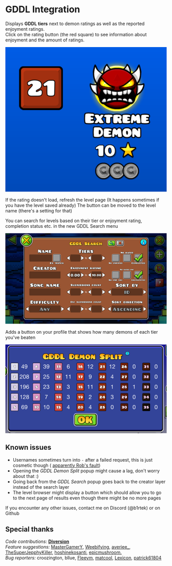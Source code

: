 # <cr> GDDL Integration </c>

Displays <cr>**GDDL tiers**</c> next to demon ratings as well as the reported <cb>enjoyment</c> ratings.  
Click on the rating button (the red square) to see information about enjoyment and the amount of ratings.

![Example (that'll show up once you download it)](resources/tier.png)

If the rating doesn't load, <cb>refresh</c> the level page (It happens sometimes if you have the level saved already)
The button can be moved to the level name (there's a setting for that)

You can search for levels based on their tier or enjoyment rating, completion status etc. in the new GDDL Search menu

![Example of the new search menu](resources/search.png)

Adds a button on your profile that shows how many demons of each tier you've beaten

![Another example visible only to those who downloaded this mod](resources/split.png)

## Known issues

- <cy>Usernames</c> sometimes turn into <cy>`-`</c> after a <cr>failed</c> request, this is just cosmetic though (
  [apparently Rob's fault](https://github.com/geode-sdk/indexer/issues/557#issuecomment-1913375319))
- Opening the *GDDL Demon Split* popup <co>might</c> cause a lag, don't worry about that :)
- Going back from the *GDDL Search* popup goes back to the creator layer instead of the search layer
- The level browser might display a button which should allow you to go to the next page of results even though there might be no more pages

If you encounter any other issues, contact me on Discord (<cb>@b1rtek</c>) or on Github

## Special thanks

<cb>*Code contributions:*</c> <cy>**[Diversion](https://github.com/B1rtek/Geode-GDDLIntegration/pull/3)**</c>  
<cg>*Feature suggestions:*</c> <cy>[MasterGamerY](https://github.com/B1rtek/Geode-GDDLIntegration/issues/1), [Weebifying](https://github.com/B1rtek/Geode-GDDLIntegration/pull/2), [averiee_](https://github.com/B1rtek/Geode-GDDLIntegration/milestone/4), [TheSuperJepphyKiller](https://github.com/B1rtek/Geode-GDDLIntegration/issues/6), [hoshinekosanti](https://github.com/B1rtek/Geode-GDDLIntegration/issues/11),  [epicmushroom.](https://github.com/B1rtek/Geode-GDDLIntegration/issues/15)</c>  
<cr>*Bug reporters:*</c> <cy>croozington, bllue, [Fleeym](https://github.com/geode-sdk/indexer/issues/557#issuecomment-1913780380), [matcool](https://github.com/geode-sdk/indexer/issues/557#issuecomment-1913780699), [Lexicon](https://github.com/B1rtek/Geode-GDDLIntegration/issues/7), [patrick61804](https://github.com/B1rtek/Geode-GDDLIntegration/issues/16)</c>
